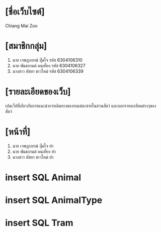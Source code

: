 # [ชื่อเว็บไซต์]
Chiang Mai Zoo

# [สมาชิกกลุ่ม]
1. นาย เจษฎาภรณ์ ปุ๊ดใจ รหัส 6304106310
2. นาย พันธกานต์ คนเที่ยง รหัส 6304106327
3. นางสาว หัสยา ขาวใหม่ รหัส 6304106339
# [รายละเอียดของเว็บ]
เปนเว็ปที่เกียวกับการแนะนำการเดินทางของรถแต่ละสายในสวนสัตว์
และบอกรายละเอียดต่างๆของสัตว์

# [หน้าที่]
1. นาย เจษฎาภรณ์ ปุ๊ดใจ ทำ
2. นาย พันธกานต์ คนเที่ยง ทำ
3. นางสาว หัสยา ขาวใหม่ ทำ


# insert SQL Animal

# insert SQL AnimalType

[//]: # (insert into animaltypes value&#40;1,'สัตว์เลี้ยงลูกด้วยนม',50,'AT101'&#41;;)
[//]: # (insert into animaltypes value&#40;2,'สัตว์เลื้อยคลาน',40,'AT102'&#41;;)
[//]: # (insert into animaltypes value&#40;3,'สัตว์ปีก',50,'AT103'&#41;;)
[//]: # (insert into animaltypes value&#40;4,'สัตว์น้ำ',20,'AT104'&#41;;)
[//]: # (insert into animaltypes value&#40;5,'สะเทินน้ำสะเทินบก',4,'AT105'&#41;;)
[//]: # (insert into animaltypes value&#40;6,'สัตว์ไม่มีกระดูกสันหลัง',20,'AT106'&#41;;)
[//]: # (SELECT * FROM animaltypes;)
# insert SQL Tram